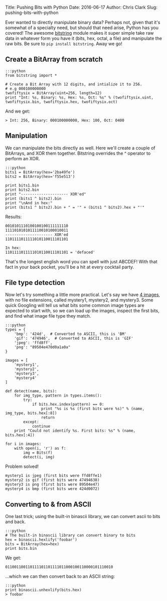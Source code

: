 Title: Pushing Bits with Python
Date: 2016-06-17
Author: Chris Clark
Slug: pushing-bits-with-python

Ever wanted to directly manipulate binary data? Perhaps not, given that it's somewhat of a specialty need, but should that need arise, Python has you covered! The awesome [bitstring](http://pythonhosted.org/bitstring/) module makes it super simple take raw data in whatever form you have it (bits, hex, octal, a file) and manipulate the raw bits. Be sure to ``pip install bitstring``. Away we go!

## Create a BitArray from scratch

    :::python
    from bitstring import *

    # Create a Bit Array with 12 digits, and intialize it to 256.
    # e.g 000100000000
    twofiftysix = BitArray(uint=256, length=12)
    print "Int: %s, Binary: %s, Hex: %s, Oct: %s" % (twofiftysix.uint, twofiftysix.bin, twofiftysix.hex, twofiftysix.oct)

And we get:

    > Int: 256, Binary: 000100000000, Hex: 100, Oct: 0400

## Manipulation

We can manipulate the bits directly as well. Here we'll create a couple of BitArrays, and XOR them together. Bitstring overrides the ^ operator to perform an XOR.

    :::python
    bits1 = BitArray(hex='2ba49fe')
    bits2 = BitArray(hex='f55e513')

    print bits1.bin
    print bits2.bin
    print "--------------------- XOR'ed"
    print (bits1 ^ bits2).bin
    print "\nAnd in hex:"
    print (bits1 ^ bits2).bin + " = '" + (bits1 ^ bits2).hex + "'"

Results:

    0010101110100100100111111110
    1111010101011110010100010011
    --------------------- XOR'ed
    1101111011111010110011101101
    
    In hex:
    1101111011111010110011101101 = 'defaced'

That's the longest english word you can spell with just ABCDEF! With that fact in your back pocket, you'll be a hit at every cocktail party.

## File type detection

Now let's try something a little more practical. Let's say we have [4 images]({filename}/files/mystery-images.zip), with no file extensions, called mystery1, mystery2, and mystery3. Some quick Googling will tell us what bits some common image types are expected to start with, so we can load up the images, inspect the first bits, and find what image file type they match.

    :::python
    types = {
        'bmp': '424d',  # Converted to ASCII, this is 'BM'
        'gif': '474946',  # Converted to ASCII, this is 'GIF'
        'jpeg': 'ffd8ff',
        'png': "89504e470d0a1a0a"
    }
    
    images = [
        'mystery1',
        'mystery2',
        'mystery3',
        'mystery4'
    ]
    
    def detect(name, bits):
        for img_type, pattern in types.items():
            try:
                if bits.hex.index(pattern) == 0:
                    print "%s is %s (first bits were %s)" % (name, img_type, bits.hex[:8])
                    return
            except:
                continue
        print "Could not identify %s. First bits: %s" % (name, bits.hex[:4])
    
    for i in images:
        with open(i, 'r') as f:
            img = Bits(f)
            detect(i, img)

Problem solved!

    mystery1 is jpeg (first bits were ffd8ffe1)
    mystery2 is gif (first bits were 47494638)
    mystery3 is png (first bits were 89504e47)
    mystery4 is bmp (first bits were 424d0072)

## Converting to & from ASCII

One last trick; using the built-in binascii library, we can convert ascii to bits and back.

    :::python
    # The built-in binascii library can convert binary to bits
    hex = binascii.hexlify('foobar')
    bits = BitArray(hex=hex)
    print bits.bin

We get:

    011001100110111101101111011000100110000101110010

...which we can then convert back to an ASCII string:

    :::python
    print binascii.unhexlify(bits.hex)
    > foobar
